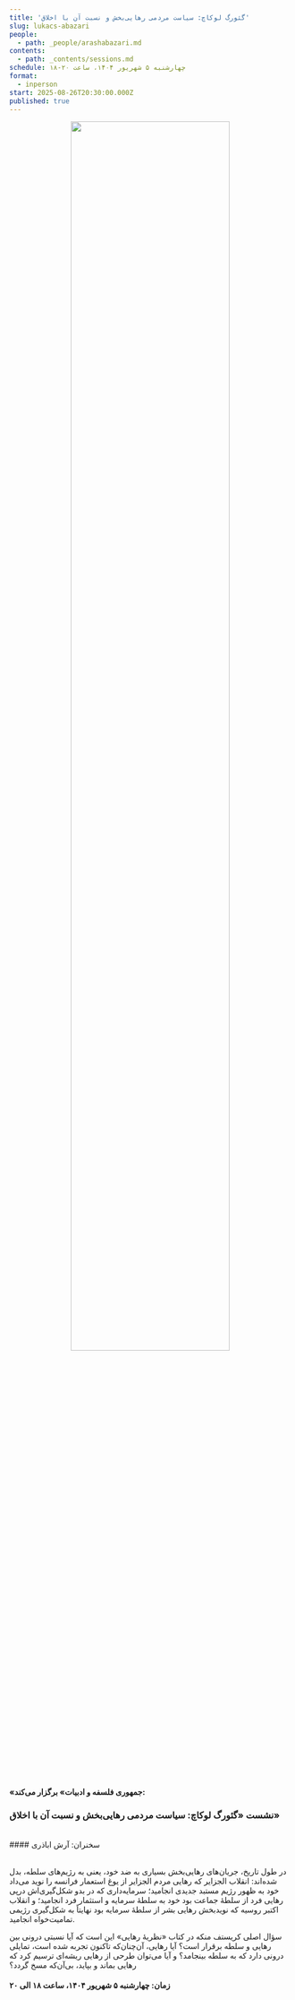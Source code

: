 ```yaml
---
title: 'گئورگ لوکاچ: سیاست مردمی رهایی‌بخش و نسبت آن با اخلاق'
slug: lukacs-abazari
people:
  - path: _people/arashabazari.md
contents:
  - path: _contents/sessions.md
schedule: چهارشنبه ۵ شهریور ۱۴۰۴، ساعت ۲۰-۱۸
format:
  - inperson
start: 2025-08-26T20:30:00.000Z
published: true
---
```



<center>
<img 
       src="https://assets.tina.io/b6b0cb5c-4b1b-43f4-9bea-8d6867c09320/academy/sessions/Poster2.jpg" 
       alt =" "
       style="width: 75%; height:75%;" />
</center>
<br><br>

**«جمهوری فلسفه و ادبیات» برگزار می‌کند:**

### نشست «گئورگ لوکاچ: سیاست مردمی رهایی‌بخش و نسبت آن با اخلاق»


<br>
#### سخنران: آرش اباذری
<br><br>

در طول تاریخ، جریان‌های رهایی‌بخش بسیاری به ضد خود، یعنی به رژیم‌های سلطه، بدل شده‌اند: انقلاب الجزایر که رهایی مردم الجزایر از یوغ استعمار فرانسه را نوید می‌داد خود به ظهور رژیم مستبد جدیدی انجامید؛ سرمایه‌داری که در بدو شکل‌گیری‌اش درپی رهایی فرد از سلطۀ جماعت بود خود به سلطۀ سرمایه و استثمار فرد انجامید؛ و انقلاب اکتبر روسیه که نویدبخش رهایی بشر از سلطۀ سرمایه بود نهایتاً به شکل‌گیری رژیمی تمامیت‌خواه انجامید. 

سؤال اصلی کریستف منکه در کتاب «نظریهٔ رهایی» این است که آیا نسبتی درونی بین رهایی و سلطه برقرار است؟ آیا رهایی، آن‌چنان‌که تاکنون تجربه شده است، تمایلی درونی دارد که به سلطه بینجامد؟ و آیا می‌توان طرحی از رهایی ریشه‌ای ترسیم کرد که رهایی بماند و بپاید، بی‌آن‌که مسخ گردد؟


#### زمان: چهارشنبه ۵ شهریور ۱۴۰۴، ساعت ۱۸ الی ۲۰

